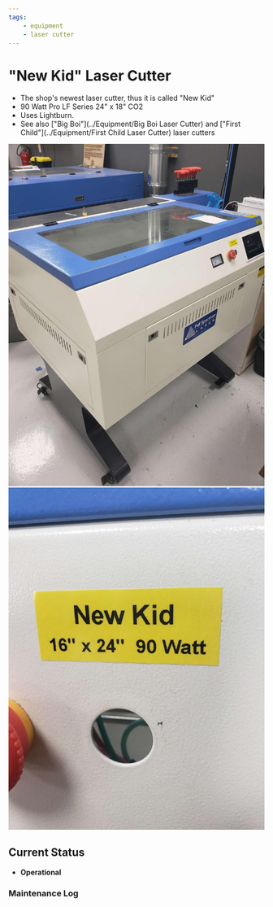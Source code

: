 ```yaml
---
tags:
    - equipment
    - laser cutter
---
```

# "New Kid"  Laser Cutter

* The shop's newest laser cutter, thus it is called "New Kid"
* 90 Watt Pro LF Series 24" x 18" CO2
* Uses Lightburn.
* See also ["Big Boi"](../Equipment/Big Boi Laser Cutter) and ["First Child"](../Equipment/First Child Laser Cutter) laser cutters

![ ](../images/lasercutters/new.kid.far.jpg)
![ ](../images/lasercutters/new.kid.close.jpg)

## Current Status

- **Operational**
  
### Maintenance Log

